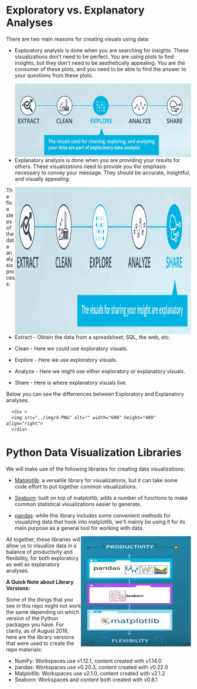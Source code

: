 
# Exploratory vs. Explanatory Analyses

There are two main reasons for creating visuals using data:

   * Exploratory analysis is done when you are searching for insights. These visualizations don't need to be perfect. You are using plots to find insights, but they don't need to be aesthetically appealing. You are the consumer of these plots, and you need to be able to find the answer to your questions from these plots.


        <p >
        <img src="../img/2.PNG" alt="" width="500" height="200" align="right">
        </p>


   * Explanatory analysis is done when you are providing your results for others. These visualizations need to provide you the emphasis necessary to convey your message. They should be accurate, insightful, and visually appealing.
   
   
        <div >
        <img src="../img/3.PNG" alt="" width="500" height="400" align="right">
        </div>


The five steps of the data analysis process:

   * Extract - Obtain the data from a spreadsheet, SQL, the web, etc.

   * Clean - Here we could use exploratory visuals.

   * Explore - Here we use exploratory visuals.

   * Analyze - Here we might use either exploratory or explanatory visuals.
   
   * Share - Here is where explanatory visuals live.

Below you can see the differrences between Exploratory and Explanatory analyses.

   
      <div >
      <img src="../img/4.PNG" alt="" width="600" height="400" align="right">
      </div>

# Python Data Visualization Libraries

We will make use of the following libraries for creating data visualizations:

   * [Matplotlib](https://matplotlib.org/): a versatile library for visualizations, but it can take some code effort to put together common visualizations.
    
    
   * [Seaborn](https://seaborn.pydata.org/): built on top of matplotlib, adds a number of functions to make common statistical visualizations easier to generate.
    
   * [pandas](https://pandas.pydata.org/): while this library includes some convenient methods for visualizing data that hook into matplotlib, we'll mainly be using it for its main purpose as a general tool for working with data.





<p >
<img src="../img/5.PNG" alt="" width="300" height="300" align="right">
</p>



All together, these libraries will allow us to visualize data in a balance of productivity and flexibility, for both exploratory as well as explanatory analyses.

**A Quick Note about Library Versions:**

Some of the things that you see in this repo might not work the same depending on which version of the Python packages you have. For clarity, as of August 2018, here are the library versions that were used to create the repo materials:

  * NumPy: Workspaces use v1.12.1, content created with v1.14.0
  * pandas: Workspaces use v0.20.3, content created with v0.22.0
  * Matplotlib: Workspaces use v2.1.0, content created with v2.1.2
  * Seaborn: Workspaces and content both created with v0.8.1

